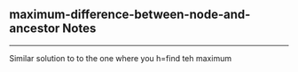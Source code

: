 <h2>maximum-difference-between-node-and-ancestor Notes</h2><hr>Similar solution to to the one where you h=find teh maximum 